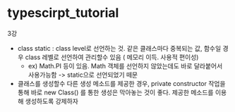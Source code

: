 # typescirpt_tutorial

3강
* class static : class level로 선언하는 것. 같은 클래스마다 중복되는 값, 함수일 경우 class 레벨로 선언하여 관리할수 있음 ( 메모리 이득. 사용적 편이성)
    - ex) Math.PI 등이 있음. Math 객체를 선언하지 않았는데도 바로 달라붙어서 사용가능함 -> static으로 선언되었기 떼문
* 클래스를 생성할수 다른 생성 메소드를 제공한 경우, private constructor 작업을 통해 바로 new Class() 를 통한 생성은 막아놓는 것이 좋다. 제공한 메소드를 이용해 생성하도록 강제하자
